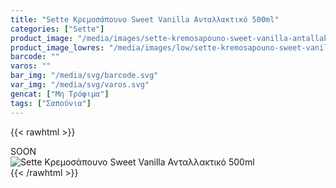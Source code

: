 ```yaml
---
title: "Sette Κρεμοσάπουνο Sweet Vanilla Ανταλλακτικό 500ml"
categories: ["Sette"]
product_image: "/media/images/sette-kremosapouno-sweet-vanilla-antallaktiko-500ml.jpg"
product_image_lowres: "/media/images/low/sette-kremosapouno-sweet-vanilla-antallaktiko-500ml.jpg"
barcode: ""
varos: ""
bar_img: "/media/svg/barcode.svg"
var_img: "/media/svg/varos.svg"
gencat: ["Μη Τρόφιμα"]
tags: ["Σαπούνια"]
---
```

{{< rawhtml >}}

<div class="sload420"><div class="product">SOON<br><div class="pimg"><img alt="Sette Κρεμοσάπουνο Sweet Vanilla Ανταλλακτικό 500ml" title="Sette Κρεμοσάπουνο Sweet Vanilla Ανταλλακτικό 500ml" src="/media/images/sette-kremosapouno-sweet-vanilla-antallaktiko-500ml.jpg"></div></div></div>
{{< /rawhtml >}}


